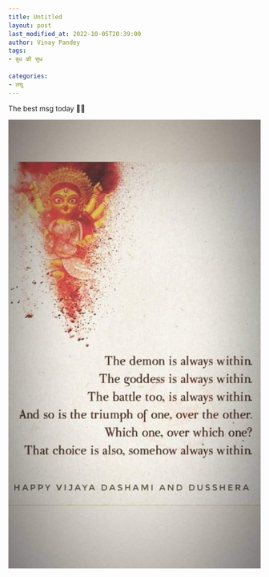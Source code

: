 ```yaml
---
title: Untitled
layout: post
last_modified_at: 2022-10-05T20:39:00
author: Vinay Pandey
tags:
- बुध की सुध

categories:
- लघु
---
```

The best msg today 🙏🙏


![IMG-20221005-WA0019.jpg](/images/IMG-20221005-WA0019.jpg)

